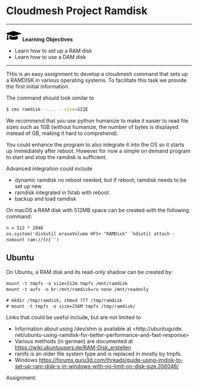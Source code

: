 # Cloudmesh Project Ramdisk

---

![](images/learning.png) **Learning Objectives**

* Learn how to set up a RAM disk
* Learn how to use a DAM disk

---

THis is an easy assignment to develop a cloudmesh command that sets up a 
RAMDISK in various operating systems. To facilitate this task we provide the 
first initial information.

The command should look similar to 

```bash
$ cms ramdisk --... --size=SIZE
```

We recommend that you use python humanize to make it easier to read file sizes 
such as 1GB (without humanize, the number of bytes is displayed instead of 
GB, making it hard to comprehend).

You could enhance the program to also integrate it into the OS so it starts up 
immediately after reboot. However for now a simple on demand program to start 
and stop the ramdisk is sufficient.

Advanced integration could include 

* dynamic ramdisk no reboot needed, but if reboot, ramdisk needs to
  be set up new
* ramdisk integrated in fstab with reboot
* backup and load ramdisk


On macOS a RAM disk with 512MB space can be created with the following
command:

```
n = 512 * 2048
os.system('diskutil eraseVolume HFS+ "RAMDisk" `hdiutil attach -nomount ram://{n}`')
```

## Ubuntu

On Ubuntu, a RAM disk and its read-only shadow can be created by:

```
mount -t tmpfs -o size=512m tmpfs /mnt/ramdisk
mount -t aufs -o br:/mnt/ramdisk=ro none /mnt/readonly
```

```
# mkdir /tmp/ramdisk; chmod 777 /tmp/ramdisk
# mount -t tmpfs -o size=256M tmpfs /tmp/ramdisk/
```

Links that could be useful include, but are not limited to

* Information about using /dev/shm is available at <http://ubuntuguide.
  net/ubuntu-using-ramdisk-for-better-performance-and-fast-response>
* Various methods (in german) are documented at 
<https://wiki.ubuntuusers.de/RAM-Disk_erstellen>
* ramfs is an older file system type and is replaced in mostly by tmpfs.
* Windows <https://forums.guru3d.com/threads/guide-using-imdisk-to-set-up-ram-disk-s-in-windows-with-no-limit-on-disk-size.356046/>

Assignment:


